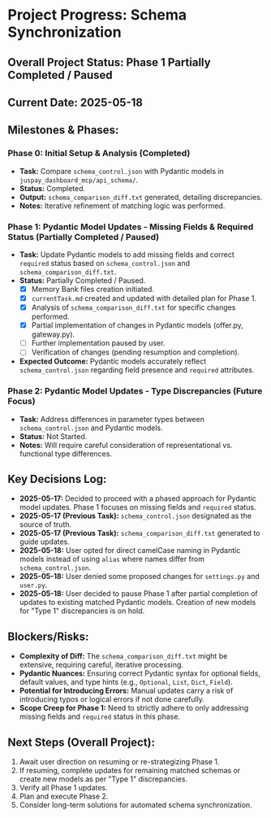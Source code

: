 # Project Progress: Schema Synchronization

## Overall Project Status: Phase 1 Partially Completed / Paused

## Current Date: 2025-05-18

## Milestones & Phases:

### Phase 0: Initial Setup & Analysis (Completed)
- **Task:** Compare `schema_control.json` with Pydantic models in `juspay_dashboard_mcp/api_schema/`.
- **Status:** Completed.
- **Output:** `schema_comparison_diff.txt` generated, detailing discrepancies.
- **Notes:** Iterative refinement of matching logic was performed.

### Phase 1: Pydantic Model Updates - Missing Fields & Required Status (Partially Completed / Paused)
- **Task:** Update Pydantic models to add missing fields and correct `required` status based on `schema_control.json` and `schema_comparison_diff.txt`.
- **Status:** Partially Completed / Paused.
    - [x] Memory Bank files creation initiated.
    - [x] `currentTask.md` created and updated with detailed plan for Phase 1.
    - [x] Analysis of `schema_comparison_diff.txt` for specific changes performed.
    - [x] Partial implementation of changes in Pydantic models (offer.py, gateway.py).
    - [ ] Further implementation paused by user.
    - [ ] Verification of changes (pending resumption and completion).
- **Expected Outcome:** Pydantic models accurately reflect `schema_control.json` regarding field presence and `required` attributes.

### Phase 2: Pydantic Model Updates - Type Discrepancies (Future Focus)
- **Task:** Address differences in parameter types between `schema_control.json` and Pydantic models.
- **Status:** Not Started.
- **Notes:** Will require careful consideration of representational vs. functional type differences.

## Key Decisions Log:
- **2025-05-17:** Decided to proceed with a phased approach for Pydantic model updates. Phase 1 focuses on missing fields and `required` status.
- **2025-05-17 (Previous Task):** `schema_control.json` designated as the source of truth.
- **2025-05-17 (Previous Task):** `schema_comparison_diff.txt` generated to guide updates.
- **2025-05-18:** User opted for direct camelCase naming in Pydantic models instead of using `alias` where names differ from `schema_control.json`.
- **2025-05-18:** User denied some proposed changes for `settings.py` and `user.py`.
- **2025-05-18:** User decided to pause Phase 1 after partial completion of updates to existing matched Pydantic models. Creation of new models for "Type 1" discrepancies is on hold.

## Blockers/Risks:
- **Complexity of Diff:** The `schema_comparison_diff.txt` might be extensive, requiring careful, iterative processing.
- **Pydantic Nuances:** Ensuring correct Pydantic syntax for optional fields, default values, and type hints (e.g., `Optional`, `List`, `Dict`, `Field`).
- **Potential for Introducing Errors:** Manual updates carry a risk of introducing typos or logical errors if not done carefully.
- **Scope Creep for Phase 1:** Need to strictly adhere to only addressing missing fields and `required` status in this phase.

## Next Steps (Overall Project):
1. Await user direction on resuming or re-strategizing Phase 1.
2. If resuming, complete updates for remaining matched schemas or create new models as per "Type 1" discrepancies.
3. Verify all Phase 1 updates.
4. Plan and execute Phase 2.
5. Consider long-term solutions for automated schema synchronization.
